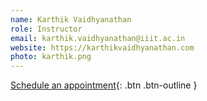 ```yaml
---
name: Karthik Vaidhyanathan
role: Instructor
email: karthik.vaidhyanathan@iiit.ac.in
website: https://karthikvaidhyanathan.com
photo: karthik.png
---
```


[Schedule an appointment](https://outlook.office.com/bookwithme/user/749beeeeb5574f129571d05d3c027cec@iiit.ac.in?anonymous&ep=plink){: .btn .btn-outline }